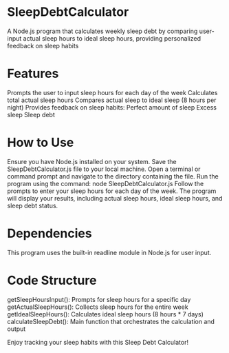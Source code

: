 # SleepDebtCalculator
A Node.js program that calculates weekly sleep debt by comparing user-input actual sleep hours to ideal sleep hours, providing personalized feedback on sleep habits



# Features
Prompts the user to input sleep hours for each day of the week
Calculates total actual sleep hours
Compares actual sleep to ideal sleep (8 hours per night)
Provides feedback on sleep habits:
Perfect amount of sleep
Excess sleep
Sleep debt
# How to Use
Ensure you have Node.js installed on your system.
Save the SleepDebtCalculator.js file to your local machine.
Open a terminal or command prompt and navigate to the directory containing the file.
Run the program using the command: node SleepDebtCalculator.js
Follow the prompts to enter your sleep hours for each day of the week.
The program will display your results, including actual sleep hours, ideal sleep hours, and sleep debt status.
# Dependencies
This program uses the built-in readline module in Node.js for user input.

# Code Structure
getSleepHoursInput(): Prompts for sleep hours for a specific day
getActualSleepHours(): Collects sleep hours for the entire week
getIdealSleepHours(): Calculates ideal sleep hours (8 hours * 7 days)
calculateSleepDebt(): Main function that orchestrates the calculation and output

Enjoy tracking your sleep habits with this Sleep Debt Calculator!
